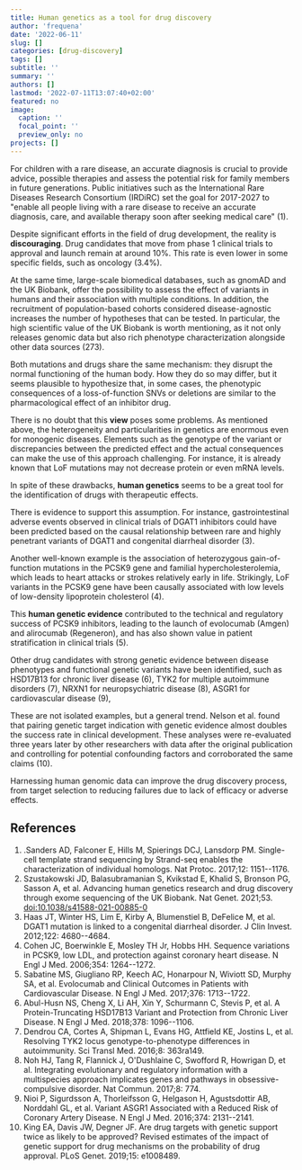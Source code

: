```yaml
---
title: Human genetics as a tool for drug discovery
author: 'frequena'
date: '2022-06-11'
slug: []
categories: [drug-discovery]
tags: []
subtitle: ''
summary: ''
authors: []
lastmod: '2022-07-11T13:07:40+02:00'
featured: no
image:
  caption: ''
  focal_point: ''
  preview_only: no
projects: []
---
```


For children with a rare disease, an accurate diagnosis is crucial to provide advice, possible therapies and assess the potential risk for family members in future generations. Public initiatives such as the International Rare Diseases Research Consortium (IRDiRC) set the goal for 2017-2027 to "enable all people living with a rare disease to receive an accurate diagnosis, care, and available therapy soon after seeking medical care" (1).

Despite significant efforts in the field of drug development, the reality is **discouraging**. Drug candidates that move from phase 1 clinical trials to approval and launch remain at around 10%. This rate is even lower in some specific fields, such as oncology (3.4%).

At the same time, large-scale biomedical databases, such as gnomAD and the UK Biobank, offer the possibility to assess the effect of variants in humans and their association with multiple conditions. In addition, the recruitment of population-based cohorts considered disease-agnostic increases the number of hypotheses that can be tested. In particular, the high scientific value of the UK Biobank is worth mentioning, as it not only releases genomic data but also rich phenotype characterization alongside other data sources (273).

Both mutations and drugs share the same mechanism: they disrupt the normal functioning of the human body. How they do so may differ, but it seems plausible to hypothesize that, in some cases, the phenotypic consequences of a loss-of-function SNVs or deletions are similar to the pharmacological effect of an inhibitor drug.

There is no doubt that this **view** poses some problems. As mentioned above, the heterogeneity and particularities in genetics are enormous even for monogenic diseases. Elements such as the genotype of the variant or discrepancies between the predicted effect and the actual consequences can make the use of this approach challenging. For instance, it is already known that LoF mutations may not decrease protein or even mRNA levels.

In spite of these drawbacks, **human genetics** seems to be a great tool for the identification of drugs with therapeutic effects.

There is evidence to support this assumption. For instance, gastrointestinal adverse events observed in clinical trials of DGAT1 inhibitors could have been predicted based on the causal relationship between rare and highly penetrant variants of DGAT1 and congenital diarrheal disorder (3).

Another well-known example is the association of heterozygous gain-of-function mutations in the PCSK9 gene and familial hypercholesterolemia, which leads to heart attacks or strokes relatively early in life. Strikingly, LoF variants in the PCSK9 gene have been causally associated with low levels of low-density lipoprotein cholesterol (4).

This **human genetic evidence** contributed to the technical and regulatory success of PCSK9 inhibitors, leading to the launch of evolocumab (Amgen) and alirocumab (Regeneron), and has also shown value in patient stratification in clinical trials (5).

Other drug candidates with strong genetic evidence between disease phenotypes and functional genetic variants have been identified, such as HSD17B13 for chronic liver disease (6), TYK2 for multiple autoimmune disorders (7), NRXN1 for neuropsychiatric disease (8), ASGR1 for cardiovascular disease (9),

These are not isolated examples, but a general trend. Nelson et al. found that pairing genetic target indication with genetic evidence almost doubles the success rate in clinical development. These analyses were re-evaluated three years later by other researchers with data after the original publication and controlling for potential confounding factors and corroborated the same claims (10).

Harnessing human genomic data can improve the drug discovery process, from target selection to reducing failures due to lack of efficacy or adverse effects.

## References

1.  .Sanders AD, Falconer E, Hills M, Spierings DCJ, Lansdorp PM. Single-cell template strand sequencing by Strand-seq enables the characterization of individual homologs. Nat Protoc. 2017;12: 1151--1176.
2.  Szustakowski JD, Balasubramanian S, Kvikstad E, Khalid S, Bronson PG, Sasson A, et al. Advancing human genetics research and drug discovery through exome sequencing of the UK Biobank. Nat Genet. 2021;53. <doi:10.1038/s41588-021-00885-0>
3.  Haas JT, Winter HS, Lim E, Kirby A, Blumenstiel B, DeFelice M, et al. DGAT1 mutation is linked to a congenital diarrheal disorder. J Clin Invest. 2012;122: 4680--4684.
4.  Cohen JC, Boerwinkle E, Mosley TH Jr, Hobbs HH. Sequence variations in PCSK9, low LDL, and protection against coronary heart disease. N Engl J Med. 2006;354: 1264--1272.
5.  Sabatine MS, Giugliano RP, Keech AC, Honarpour N, Wiviott SD, Murphy SA, et al. Evolocumab and Clinical Outcomes in Patients with Cardiovascular Disease. N Engl J Med. 2017;376: 1713--1722.
6.  Abul-Husn NS, Cheng X, Li AH, Xin Y, Schurmann C, Stevis P, et al. A Protein-Truncating HSD17B13 Variant and Protection from Chronic Liver Disease. N Engl J Med. 2018;378: 1096--1106.
7.  Dendrou CA, Cortes A, Shipman L, Evans HG, Attfield KE, Jostins L, et al. Resolving TYK2 locus genotype-to-phenotype differences in autoimmunity. Sci Transl Med. 2016;8: 363ra149.
8.  Noh HJ, Tang R, Flannick J, O'Dushlaine C, Swofford R, Howrigan D, et al. Integrating evolutionary and regulatory information with a multispecies approach implicates genes and pathways in obsessive-compulsive disorder. Nat Commun. 2017;8: 774.
9.  Nioi P, Sigurdsson A, Thorleifsson G, Helgason H, Agustsdottir AB, Norddahl GL, et al. Variant ASGR1 Associated with a Reduced Risk of Coronary Artery Disease. N Engl J Med. 2016;374: 2131--2141.
10. King EA, Davis JW, Degner JF. Are drug targets with genetic support twice as likely to be approved? Revised estimates of the impact of genetic support for drug mechanisms on the probability of drug approval. PLoS Genet. 2019;15: e1008489.
